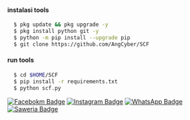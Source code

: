 #### instalasi tools
``` bash
  $ pkg update && pkg upgrade -y
  $ pkg install python git -y
  $ python -m pip install --upgrade pip
  $ git clone https://github.com/AngCyber/SCF
```
#### run tools
``` bash
  $ cd $HOME/SCF
  $ pip install -r requirements.txt
  $ python scf.py
```

[![Facebokm Badge](https://img.shields.io/badge/-aang.qwerty69-blue?style=flat&logo=Facebook&logoColor=white&link=https://www.facebook.com/aang.qwerty69/)](https://www.facebook.com/aang.qwerty69) [![Instagram Badge](https://img.shields.io/badge/-aangxd.qwerty_-f01397?style=flat&logo=Instagram&logoColor=white&link=https://www.instagram.com/aangxd.qwerty_/)](https://www.instagram.com/aangxd.qwerty_/) [![WhatsApp Badge](https://img.shields.io/badge/-6283177721763-green?style=flat&logo=WhatsApp&logoColor=white&link=https://wa.me/6283177721763/)](https://wa.me/6283177721763/) [![Saweria Badge](https://img.shields.io/badge/-AangXD-black?style=flat&logo=Saweria&logoColor=white&link=https://saweria.co/AangXD/)](https://saweria.co/AangXD)
